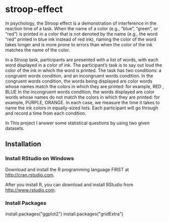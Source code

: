# stroop-effect
In psychology, the Stroop effect is a demonstration of interference in the reaction time of a task. When the name of a color (e.g., “blue”, “green”, or “red”) is printed in a color that is not denoted by the name (e.g., the word “red” printed in blue ink instead of red ink), naming the color of the word takes longer and is more prone to errors than when the color of the ink matches the name of the color.

In a Stroop task, participants are presented with a list of words, with each word displayed in a color of ink. The participant’s task is to say out loud the color of the ink in which the word is printed. The task has two conditions: a congruent words condition, and an incongruent words condition. In the congruent words condition, the words being displayed are color words whose names match the colors in which they are printed: for example, RED , BLUE In the incongruent words condition, the words displayed are color words whose names do not match the colors in which they are printed: for example, PURPLE, ORANGE. In each case, we measure the time it takes to name the ink colors in equally-sized lists. Each participant will go through and record a time from each condition. 

In This project I answer some statistical questions by using two given datasets.

## Installation

### Install RStudio on Windows

Download and install the R programming language FIRST at http://cran.rstudio.com.

After you install R, you can download and install RStudio from http://www.rstudio.com.

### Install Packages
install.packages("ggplot2")
install.packages("gridExtra")